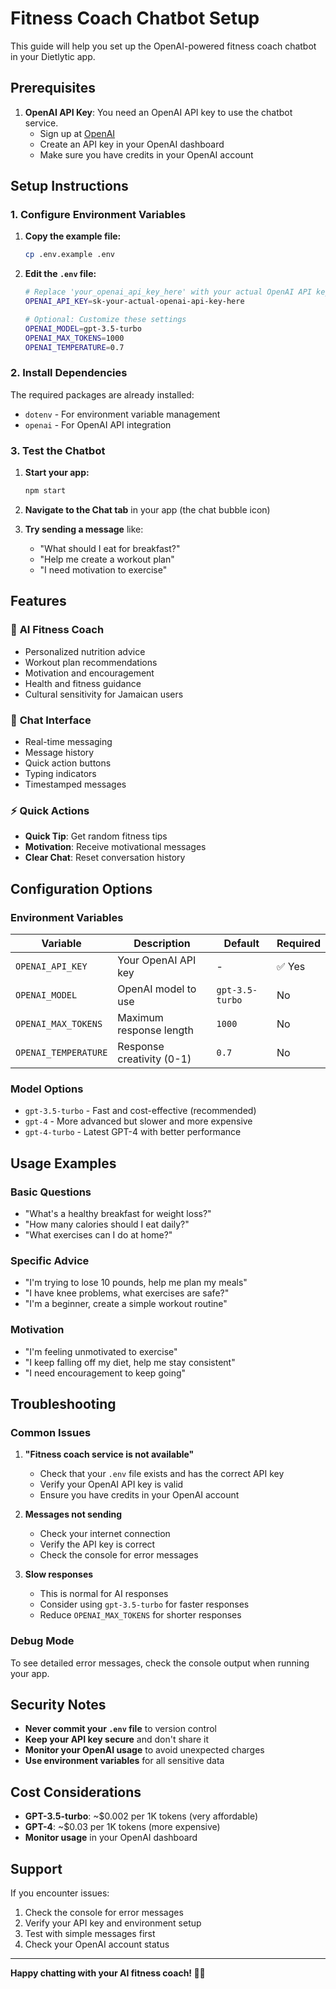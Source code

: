 # Fitness Coach Chatbot Setup

This guide will help you set up the OpenAI-powered fitness coach chatbot in your Dietlytic app.

## Prerequisites

1. **OpenAI API Key**: You need an OpenAI API key to use the chatbot service.
   - Sign up at [OpenAI](https://platform.openai.com/)
   - Create an API key in your OpenAI dashboard
   - Make sure you have credits in your OpenAI account

## Setup Instructions

### 1. Configure Environment Variables

1. **Copy the example file:**
   ```bash
   cp .env.example .env
   ```

2. **Edit the `.env` file:**
   ```bash
   # Replace 'your_openai_api_key_here' with your actual OpenAI API key
   OPENAI_API_KEY=sk-your-actual-openai-api-key-here
   
   # Optional: Customize these settings
   OPENAI_MODEL=gpt-3.5-turbo
   OPENAI_MAX_TOKENS=1000
   OPENAI_TEMPERATURE=0.7
   ```

### 2. Install Dependencies

The required packages are already installed:
- `dotenv` - For environment variable management
- `openai` - For OpenAI API integration

### 3. Test the Chatbot

1. **Start your app:**
   ```bash
   npm start
   ```

2. **Navigate to the Chat tab** in your app (the chat bubble icon)

3. **Try sending a message** like:
   - "What should I eat for breakfast?"
   - "Help me create a workout plan"
   - "I need motivation to exercise"

## Features

### 🤖 **AI Fitness Coach**
- Personalized nutrition advice
- Workout plan recommendations
- Motivation and encouragement
- Health and fitness guidance
- Cultural sensitivity for Jamaican users

### 💬 **Chat Interface**
- Real-time messaging
- Message history
- Quick action buttons
- Typing indicators
- Timestamped messages

### ⚡ **Quick Actions**
- **Quick Tip**: Get random fitness tips
- **Motivation**: Receive motivational messages
- **Clear Chat**: Reset conversation history

## Configuration Options

### Environment Variables

| Variable | Description | Default | Required |
|----------|-------------|---------|----------|
| `OPENAI_API_KEY` | Your OpenAI API key | - | ✅ Yes |
| `OPENAI_MODEL` | OpenAI model to use | `gpt-3.5-turbo` | No |
| `OPENAI_MAX_TOKENS` | Maximum response length | `1000` | No |
| `OPENAI_TEMPERATURE` | Response creativity (0-1) | `0.7` | No |

### Model Options

- `gpt-3.5-turbo` - Fast and cost-effective (recommended)
- `gpt-4` - More advanced but slower and more expensive
- `gpt-4-turbo` - Latest GPT-4 with better performance

## Usage Examples

### Basic Questions
- "What's a healthy breakfast for weight loss?"
- "How many calories should I eat daily?"
- "What exercises can I do at home?"

### Specific Advice
- "I'm trying to lose 10 pounds, help me plan my meals"
- "I have knee problems, what exercises are safe?"
- "I'm a beginner, create a simple workout routine"

### Motivation
- "I'm feeling unmotivated to exercise"
- "I keep falling off my diet, help me stay consistent"
- "I need encouragement to keep going"

## Troubleshooting

### Common Issues

1. **"Fitness coach service is not available"**
   - Check that your `.env` file exists and has the correct API key
   - Verify your OpenAI API key is valid
   - Ensure you have credits in your OpenAI account

2. **Messages not sending**
   - Check your internet connection
   - Verify the API key is correct
   - Check the console for error messages

3. **Slow responses**
   - This is normal for AI responses
   - Consider using `gpt-3.5-turbo` for faster responses
   - Reduce `OPENAI_MAX_TOKENS` for shorter responses

### Debug Mode

To see detailed error messages, check the console output when running your app.

## Security Notes

- **Never commit your `.env` file** to version control
- **Keep your API key secure** and don't share it
- **Monitor your OpenAI usage** to avoid unexpected charges
- **Use environment variables** for all sensitive data

## Cost Considerations

- **GPT-3.5-turbo**: ~$0.002 per 1K tokens (very affordable)
- **GPT-4**: ~$0.03 per 1K tokens (more expensive)
- **Monitor usage** in your OpenAI dashboard

## Support

If you encounter issues:
1. Check the console for error messages
2. Verify your API key and environment setup
3. Test with simple messages first
4. Check your OpenAI account status

---

**Happy chatting with your AI fitness coach! 💪🤖**
